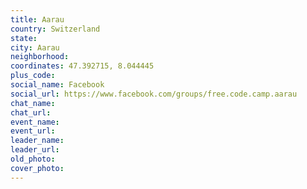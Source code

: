 ```yaml
---
title: Aarau
country: Switzerland
state: 
city: Aarau
neighborhood: 
coordinates: 47.392715, 8.044445
plus_code:
social_name: Facebook
social_url: https://www.facebook.com/groups/free.code.camp.aarau
chat_name:
chat_url:
event_name:
event_url:
leader_name:
leader_url:
old_photo: 
cover_photo:
---
```

